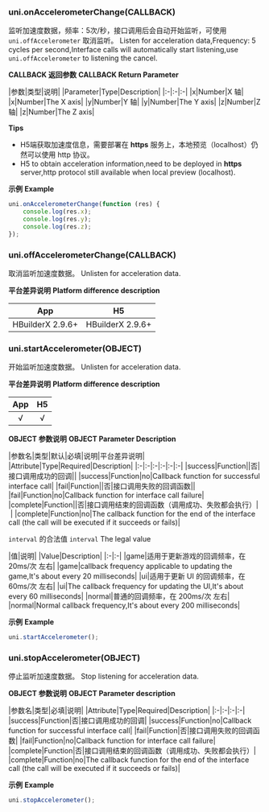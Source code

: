 ### uni.onAccelerometerChange(CALLBACK)
监听加速度数据，频率：5次/秒，接口调用后会自动开始监听，可使用 ``uni.offAccelerometer`` 取消监听。
Listen for acceleration data,Frequency: 5 cycles per second,Interface calls will automatically start listening,use ``uni.offAccelerometer`` to listening the cancel.

**CALLBACK 返回参数**
**CALLBACK Return Parameter**

|参数|类型|说明|
|Parameter|Type|Description|
|:-|:-|:-|
|x|Number|X 轴|
|x|Number|The X axis|
|y|Number|Y 轴|
|y|Number|The Y axis|
|z|Number|Z 轴|
|z|Number|The Z axis|

**Tips**

- H5端获取加速度信息，需要部署在 **https** 服务上，本地预览（localhost）仍然可以使用 http 协议。
- H5 to obtain acceleration information,need to be deployed in **https** server,http protocol still available when local preview (localhost).

**示例**
**Example**

```javascript
uni.onAccelerometerChange(function (res) {
	console.log(res.x);
	console.log(res.y);
	console.log(res.z);
});
```

### uni.offAccelerometerChange(CALLBACK)
取消监听加速度数据。
Unlisten for acceleration data.

**平台差异说明**
**Platform difference description**

|App|H5|
|:-:|:-:|
|HBuilderX 2.9.6+|HBuilderX 2.9.6+|

### uni.startAccelerometer(OBJECT)
开始监听加速度数据。
Unlisten for acceleration data.

**平台差异说明**
**Platform difference description**

|App|H5|
|:-:|:-:|
|√|√|

**OBJECT 参数说明**
**OBJECT Parameter Description**

|参数名|类型|默认|必填|说明|平台差异说明|
|Attribute|Type|Required|Description|
|:-|:-|:-|:-|:-|:-|
|success|Function||否|接口调用成功的回调||
|success|Function|no|Callback function for successful interface call|
|fail|Function||否|接口调用失败的回调函数||
|fail|Function|no|Callback function for interface call failure|
|complete|Function||否|接口调用结束的回调函数（调用成功、失败都会执行）|&nbsp;|
|complete|Function|no|The callback function for the end of the interface call (the call will be executed if it succeeds or fails)|

`interval` 的合法值
`interval` The legal value

|值|说明|
|Value|Description|
|:-|:-|
|game|适用于更新游戏的回调频率，在 20ms/次 左右|
|game|callback frequency applicable to updating the game,It's about every 20 milliseconds|
|ui|适用于更新 UI 的回调频率，在 60ms/次 左右|
|ui|The callback frequency for updating the UI,It's about every 60 milliseconds|
|normal|普通的回调频率，在 200ms/次 左右|
|normal|Normal callback frequency,It's about every 200 milliseconds|


**示例**
**Example**

```javascript
uni.startAccelerometer();
```

### uni.stopAccelerometer(OBJECT)
停止监听加速度数据。
Stop listening for acceleration data.

**OBJECT 参数说明**
**OBJECT Parameter description**

|参数名|类型|必填|说明|
|Attribute|Type|Required|Description|
|:-|:-|:-|:-|
|success|Function|否|接口调用成功的回调|
|success|Function|no|Callback function for successful interface call|
|fail|Function|否|接口调用失败的回调函数|
|fail|Function|no|Callback function for interface call failure|
|complete|Function|否|接口调用结束的回调函数（调用成功、失败都会执行）|
|complete|Function|no|The callback function for the end of the interface call (the call will be executed if it succeeds or fails)|

**示例**
**Example**

```javascript
uni.stopAccelerometer();
```
